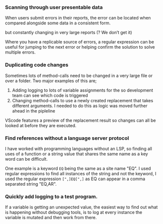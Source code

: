 ### Scanning through user presentable data

When users submit errors in their reports, the error can be located when compared alongside some data in a consistent form. 

but constantly changing in very large reports   (? We don’t get it)

Where you have a replicable source of errors, a regular expression can be useful for jumping to the next error or helping confirm the solution to solve multiple errors.

### Duplicating code changes

Sometimes lots of method-calls need to be changed in a very large file or over a folder. Two major examples of this are;

1.  Adding logging to lots of variable assignments for the so development team can see which code is triggered
2.  Changing method-calls to use a newly created replacement that takes different arguments. I needed to do this as logic was moved further ahead in the pipleline

VScode features a preview of the replacement result so changes can all be looked at before they are executed.

### Find references without a language server protocol

I have worked with programming languages without an LSP, so finding all uses of a function or a string value that shares the same name
as a key word can be difficult.

One example is a keyword ```EQ``` being the same as a site name "EQ". I used regular expressions to find all instances of the string 
and not the keyword, I used the regular expression ```[",]EQ[",]``` as EQ can appear in a comma separated string "EQ,AR".

### Quickly add logging to a test program.

If a variable is getting an unexpected value, the easiest way to find out what is happening without debugging tools, is to 
log at every instance the variable is mutated and then work from there.



